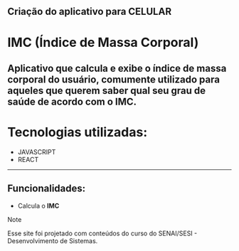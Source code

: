 ## Criação do aplicativo para CELULAR  
# IMC (Índice de Massa Corporal) 
Aplicativo que calcula e exibe o índice de massa corporal do usuário, comumente utilizado para aqueles que querem saber qual seu grau de saúde de acordo com o IMC.
---
# Tecnologias utilizadas:
- JAVASCRIPT
- REACT
---
## Funcionalidades:
- Calcula o **IMC**


> [!NOTE]
> Esse site foi projetado com conteúdos do curso do SENAI/SESI  - Desenvolvimento de Sistemas.

